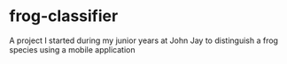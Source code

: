 # frog-classifier
A project I started during my junior years at John Jay to distinguish a frog species using a mobile application

